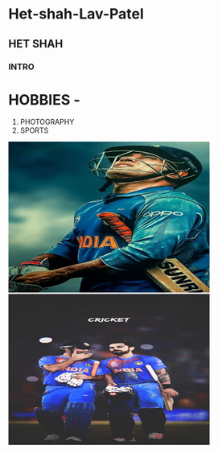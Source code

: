 # Het-shah-Lav-Patel
## HET SHAH
### INTRO
# HOBBIES -
1) PHOTOGRAPHY
2) SPORTS



  


<img src="images/IMG1.jpg" alt="Image Alt Text" width="400" height="300">
















<img src="images/IMG2.jpg" alt="Image Alt Text" width="400" height="300">


